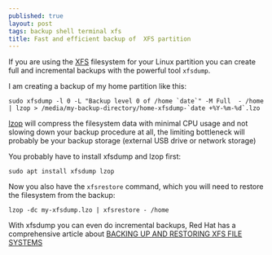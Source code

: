 ```yaml
---
published: true
layout: post
tags: backup shell terminal xfs
title: Fast and efficient backup of  XFS partition
---
```

If you are using the [XFS](https://en.wikipedia.org/wiki/XFS) filesystem for your Linux partition you can create full and incremental backups with the powerful tool `xfsdump`. 

I am creating a backup of my home partition like this:

    sudo xfsdump -l 0 -L "Backup level 0 of /home `date`" -M Full  - /home | lzop > /media/my-backup-directory/home-xfsdump-`date +%Y-%m-%d`.lzo

[lzop](https://www.lzop.org/) will compress the filesystem data with minimal CPU usage and not slowing down your backup procedure at all, the limiting bottleneck will probably be your backup storage (external USB drive or network storage)

You probably have to install xfsdump and lzop first:

    sudo apt install xfsdump lzop

Now you also have the `xfsrestore` command, which you will need to restore the filesystem from the backup:

    lzop -dc my-xfsdump.lzo | xfsrestore - /home
    
With xfsdump you can even do incremental backups, Red Hat has a comprehensive article about [BACKING UP AND RESTORING XFS FILE SYSTEMS](https://access.redhat.com/documentation/en-us/red_hat_enterprise_linux/7/html/storage_administration_guide/xfsbackuprestore)
